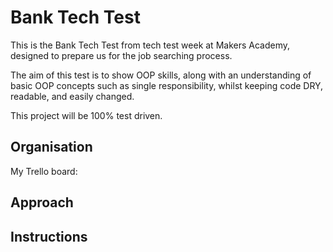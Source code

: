 # Bank Tech Test

This is the Bank Tech Test from tech test week at Makers Academy, designed to prepare us for the job searching process.

The aim of this test is to show OOP skills, along with an understanding of basic OOP concepts such as single responsibility, whilst keeping code DRY, readable, and easily changed.

This project will be 100% test driven.


## Organisation

My Trello board:


## Approach


## Instructions
